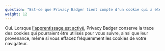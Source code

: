 ```yaml
---
question: "Est-ce que Privacy Badger tient compte d'un cookie qui a été utilisé pour me suivre, même si je l'ai supprimé ?"
weight: 12
---
```


Oui. Lorsque [l'apprentissage est activé](#How-does-Privacy-Badger-work), Privacy Badger conserve la trace des cookies qui pourraient être utilisés pour vous suivre, ainsi que leur provenance, même si vous effacez fréquemment les cookies de votre navigateur.
